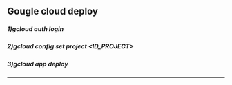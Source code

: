 ## Gougle cloud deploy
##### 1)gcloud auth login
##### 2)gcloud config set project <ID_PROJECT>
##### 3)gcloud app deploy
___